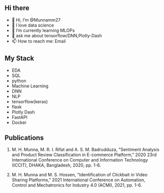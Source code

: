 ## Hi there
- 👋 Hi, I’m @Munnamm27
- 👀 I love data science
- 🌱 I’m currently learning MLOPs
- 💞️ ask me about tensorflow/DNN,Plotly-Dash
- 📫 How to reach me: Email
<!---
Munnamm27/Munnamm27 is a ✨ special ✨ repository because its `README.md` (this file) appears on your GitHub profile.
You can click the Preview link to take a look at your changes.
--->
## My Stack
- EDA
- SQL
- python
- Machine Learning
- DNN
- NLP
- tensorflow(keras)
- flask
- Plotly Dash
- FastAPI
- Docker


## Publications

1. M. H. Munna, M. R. I. Rifat and A. S. M. Badrudduza, "Sentiment Analysis and Product Review Classification in E-commerce Platform," 2020 23rd International Conference on Computer and Information Technology (ICCIT), DHAKA, Bangladesh, 2020, pp. 1-6.


2. M. H. Munna and M. S. Hossen, "Identification of Clickbait in Video Sharing Platforms," 2021 International Conference on Automation, Control and Mechatronics for Industry 4.0 (ACMI), 2021, pp. 1-6.

